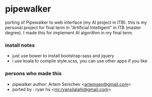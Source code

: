 # pipewalker

porting of Pipewalker to web interface (my AI project in ITB).
this is my personal project for final term in "Artificial Intelligent" in ITB (master degree).
I made this for implement AI algorithm in my final term.


### install notes
- just use bower to install bootstrap-sass and jquery
- i use koala to compile style.scss, you can use other apps if you like

### persons who made this
- pipwalker author: Artem Senichev &lt;artemsen@gmail.com&gt;
- ported by : ryan hs &lt;mr.ryansilalahi@gmail.com&gt;
